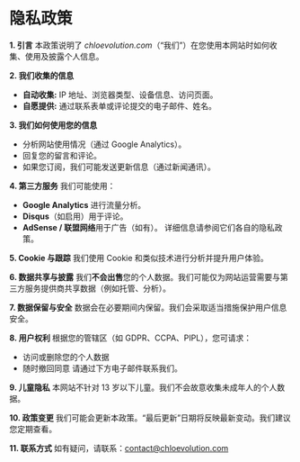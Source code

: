 # 隐私政策



**1. 引言**
本政策说明了 *chloevolution.com*（“我们”）在您使用本网站时如何收集、使用及披露个人信息。

**2. 我们收集的信息**

* **自动收集:** IP 地址、浏览器类型、设备信息、访问页面。
* **自愿提供:** 通过联系表单或评论提交的电子邮件、姓名。

**3. 我们如何使用您的信息**

* 分析网站使用情况（通过 Google Analytics）。
* 回复您的留言和评论。
* 如果您订阅，我们可能发送更新信息（通过新闻通讯）。

**4. 第三方服务**
我们可能使用：

* **Google Analytics** 进行流量分析。
* **Disqus**（如启用）用于评论。
* **AdSense / 联盟网络**用于广告（如有）。
  详细信息请参阅它们各自的隐私政策。

**5. Cookie 与跟踪**
我们使用 Cookie 和类似技术进行分析并提升用户体验。

**6. 数据共享与披露**
我们**不会出售**您的个人数据。我们可能仅为网站运营需要与第三方服务提供商共享数据（例如托管、分析）。

**7. 数据保留与安全**
数据会在必要期间内保留。我们会采取适当措施保护用户信息安全。

**8. 用户权利**
根据您的管辖区（如 GDPR、CCPA、PIPL），您可请求：

* 访问或删除您的个人数据
* 随时撤回同意
  请通过下方电子邮件联系我们。

**9. 儿童隐私**
本网站不针对 13 岁以下儿童。我们不会故意收集未成年人的个人数据。

**10. 政策变更**
我们可能会更新本政策。“最后更新”日期将反映最新变动。我们建议您定期查看。

**11. 联系方式**
如有疑问，请联系：[contact@chloevolution.com](mailto:contact@chloevolution.com)


